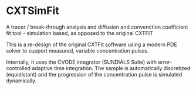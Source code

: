 # CXTSimFit
A tracer / break-through analysis and diffusion and convenction coefficient fit tool - simulation based, as opposed to the original CXTFIT

This is a re-design of the original CXTFit software using a modern PDE solver to support measured, variable concentration pulses.

Internally, it uses the CVODE integrator (SUNDIALS Suite) with error-controlled adaptive time integration. The sample is automatically discretized (equidistant) and the progression of the concentration pulse is simulated dynamically.

